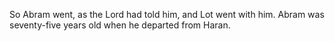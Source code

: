 So Abram went, as the Lord had told him, and Lot went with him. Abram was seventy-five years old when he departed from Haran.
